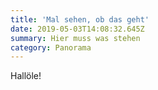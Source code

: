 ```yaml
---
title: 'Mal sehen, ob das geht'
date: 2019-05-03T14:08:32.645Z
summary: Hier muss was stehen
category: Panorama
---
```

Hallöle!
